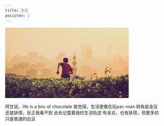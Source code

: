 ```yaml
---
title: 生活
posiiton: 1
---
```


![](./_image/life.jpg)

阿甘说，life is a box of chocolate 
我觉得，生活更像在玩pac-man
转角是金豆还是妖怪，反正我看不到
此处记载着我的生活轨迹
有金豆，也有妖怪，但更多的只是普通的白豆
